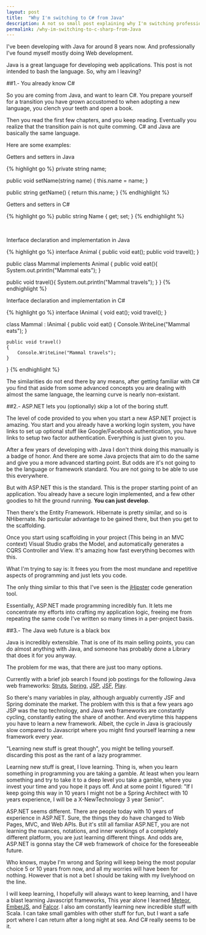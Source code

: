 ```yaml
---
layout: post
title:  "Why I'm switching to C# from Java"
description: A not so small post explaining why I'm switching professionaly to C# from Java.
permalink: /why-im-switching-to-c-sharp-from-Java
---
```


I've been developing with Java for around 8 years now. And professionally I've found myself mostly doing Web development.

Java is a great language for developing web applications. This post is not intended to bash the language. So, why am I leaving?

##1.- You already know C\#

So you are coming from Java, and want to learn C#. You prepare yourself for a transition you have grown accustomed to when adopting a new language, you clench your teeth and open a book.

Then you read the first few chapters, and you keep reading. Eventually you realize that the transition pain is not quite comming. C# and Java are basically the same language.

Here are some examples:

Getters and setters in Java

{% highlight go %}
private string name;

public void setName(string name) {
   this.name = name;
}

public string getName() {
   return this.name;
}
{% endhighlight %}

Getters and setters in C#

{% highlight go %}
public string Name { get; set; }
{% endhighlight %}

<br/>

Interface declaration and implementation in Java

{% highlight go %}
interface Animal {
   public void eat();
   public void travel();
}

public class Mammal implements Animal {
    public void eat(){
      System.out.println("Mammal eats");
   }

   public void travel(){
      System.out.println("Mammal travels");
   } 
}
{% endhighlight %}

Interface declaration and implementation in C#

{% highlight go %}
interface IAnimal
{
    void eat();
    void travel();
}

class Mammal : IAnimal
{
    public void eat()
    {
        Console.WriteLine("Mammal eats");
    }

    public void travel()
    {
        Console.WriteLine("Mammal travels");
    }
}
{% endhighlight %}

The similarities do not end there by any means, after getting familiar with C# you find that aside from some advanced concepts you are dealing with almost the same language, the learning curve is nearly non-existant.

##2.- ASP.NET lets you (optionally) skip a lot of the boring stuff.

The level of code provided to you when you start a new ASP.NET project is amazing. You start and you already have a working login system, you have links to set up optional stuff like Google/Facebook authentication, you have links to setup two factor authentication. Everything is just given to you.

After a few years of developing with Java I don't think doing this manually is a badge of honor. And there are some Java projects that aim to do the same and give you a more advanced starting point. But odds are it's not going to be the language or framework standard. You are not going to be able to use this everywhere. 

But with ASP.NET this is the standard. This is the proper starting point of an application. You already have a secure login implemented, and a few other goodies to hit the ground running. **You can just develop**.

Then there's the Entity Framework. Hibernate is pretty similar, and so is NHibernate. No particular advantage to be gained there, but then you get to the scaffolding.

Once you start using scaffolding in your project (This being in an MVC context) Visual Studio grabs the Model, and automatically generates a CQRS Controller and View. It's amazing how fast everything becomes with this. 

What I'm trying to say is: It frees you from the most mundane and repetitive aspects of programming and just lets you code.

The only thing similar to this that I've seen is the [jHipster][6] code generation tool.

Essentially, ASP.NET made programming incredibly fun. It lets me concentrate my efforts into crafting my application logic, freeing me from repeating the same code I've written so many times in a per-project basis. 

##3.- The Java web future is a black box

Java is incredibly extensible. That is one of its main selling points, you can do almost anything with Java, and someone has probably done a Library that does it for you anyway.

The problem for me was, that there are just too many options.

Currently with a brief job search I found job postings for the following Java web frameworks: [Struts][1], [Spring][2], [JSP][3], [JSF][4], [Play][5].

So there's many variables in play, although arguably currently JSF and Spring dominate the market. The problem with this is that a few years ago JSP was the top technology, and Java web frameworks are constantly cycling, constantly eating the share of another. And everytime this happens you have to learn a new framework. Albeit, the cycle in Java is graciously slow compared to Javascript where you might find yourself learning a new framework every year.

"Learning new stuff is great though", you might be telling yourself. discarding this post as the rant of a lazy programmer.

Learning new stuff is great, I love learning. Thing is, when you learn something in programming you are taking a gamble. At least when you learn something and try to take it to a deep level you take a gamble, where you invest your time and you hope it pays off. And at some point I figured: "If I keep going this way in 10 years I might not be a Spring Architect with 10 years experience, I will be a X-NewTechnology 3 year Senior". 

ASP.NET seems different. There are people today with 10 years of experience in ASP.NET. Sure, the things they do have changed to Web Pages, MVC, and Web APIs. But it's still all familiar ASP.NET, you are not learning the nuances, notations, and inner workings of a completely different platform, you are just learning different things. And odds are, ASP.NET is gonna stay the C# web framework of choice for the foreseeable future.

Who knows, maybe I'm wrong and Spring will keep being the most popular choice 5 or 10 years from now, and all my worries will have been for nothing. However that is not a bet I should be taking with my livelyhood on the line.

I will keep learning, I hopefully will always want to keep learning, and I have a blast learning Javascript frameworks, This year alone I learned [Meteor][7], [EmberJS][8], and [Falcor][9]. I also am constantly learning new incredible stuff with Scala. I can take small gambles with other stuff for fun, but I want a safe port where I can return after a long night at sea. And C# really seems to be it.

[1]: https://struts.apache.org/
[2]: https://spring.io/
[3]: https://en.wikipedia.org/wiki/JavaServer_Pages
[4]: https://en.wikipedia.org/wiki/JavaServer_Faces
[5]: https://www.playframework.com/
[6]: https://jhipster.github.io/
[7]: https://www.meteor.com/
[8]: http://emberjs.com/
[9]: https://github.com/Netflix/falcor
